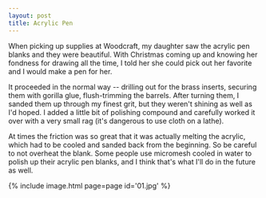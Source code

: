 ```yaml
---
layout: post
title: Acrylic Pen
---
```

When picking up supplies at Woodcraft, my daughter saw the acrylic pen blanks
and they were beautiful. With Christmas coming up and knowing her fondness for
drawing all the time, I told her she could pick out her favorite and I would
make a pen for her.

It proceeded in the normal way -- drilling out for the brass inserts, securing
them with gorilla glue, flush-trimming the barrels. After turning them, I
sanded them up through my finest grit, but they weren't shining as well as I'd
hoped. I added a little bit of polishing compound and carefully worked it over
with a very small rag (it's dangerous to use cloth on a lathe).

At times the friction was so great that it was actually melting the acrylic,
which had to be cooled and sanded back from the beginning. So be careful to not
overheat the blank. Some people use micromesh cooled in water to polish up their
acrylic pen blanks, and I think that's what I'll do in the future as well.

{% include image.html page=page id='01.jpg' %}
